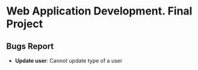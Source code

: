 # Web Application Development. Final Project #

## Bugs Report ##

* **Update user**: Cannot update type of a user

